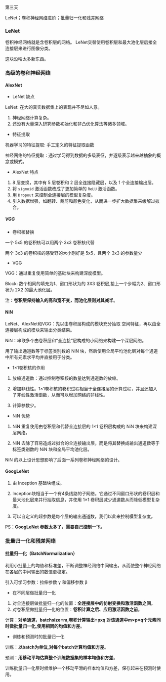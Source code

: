 第三天

LeNet；卷积神经网络进阶；批量归一化和残差网络

### LeNet

卷积神经网络就是含卷积层的网络。 LeNet交替使用卷积层和最大池化层后接全连接层来进行图像分类。

这块没啥太多新东西。

### 高级的卷积神经网络

#### AlexNet

* LeNet 缺点

LeNet: 在大的真实数据集上的表现并不尽如人意。

1. 神经网络计算复杂。
2. 还没有大量深入研究参数初始化和非凸优化算法等诸多领域。

* 特征提取

机器学习的特征提取: 手工定义的特征提取函数

神经网络的特征提取：通过学习得到数据的多级表征，并逐级表示越来越抽象的概念或模式。

* AlexNet 特点

1. 8 层变换，其中有 5 层卷积和 2 层全连接隐藏层，以及 1 个全连接输出层。
2. 将 `sigmoid` 激活函数改成了更加简单的 `ReLU` 激活函数。
3. 用 `Dropout` 来控制全连接层的模型复杂度。
4. 引入数据增强，如翻转、裁剪和颜色变化，从而进一步扩大数据集来缓解过拟合。

##### VGG

* 卷积核替换

一个 5x5 的卷积核可以用两个 3x3 卷积核代替

两个 3x3 的卷积核的感受野的大小刚好是 5x5，且两个 3x3 的参数量少

* VGG

VGG：通过重复使用简单的基础块来构建深度模型。

Block: 数个相同的填充为1、窗口形状为的 3X3 卷积层,接上一个步幅为2、窗口形状为 2X2 的最大池化层。

注：**卷积层保持输入的高和宽不变，而池化层则对其减半**。

#### NiN

LeNet、AlexNet和VGG：先以由卷积层构成的模块充分抽取 空间特征，再以由全连接层构成的模块来输出分类结果。

NiN：串联多个由卷积层和“全连接”层构成的小网络来构建一个深层网络。

用了输出通道数等于标签类别数的 NiN 块，然后使用全局平均池化层对每个通道中所有元素求平均并直接用于分类。

* 1×1卷积核的作用

1. 放缩通道数：通过控制卷积核的数量达到通道数的放缩。

2. 增加非线性。1×1卷积核的卷积过程相当于全连接层的计算过程，并且还加入了非线性激活函数，从而可以增加网络的非线性。

3. 计算参数少。

* NiN 优势

1. NiN 重复使用由卷积层和代替全连接层的 1×1 卷积层构成的 NiN 块来构建深层网络。

2. NiN 去除了容易造成过拟合的全连接输出层，而是将其替换成输出通道数等于标签类别数的 NiN 块和全局平均池化层。

NiN 的以上设计思想影响了后面一系列卷积神经网络的设计。

#### GoogLeNet

1. 由 Inception 基础块组成。

2. Inception块相当于一个有4条线路的子网络。它通过不同窗口形状的卷积层和最大池化层来并行抽取信息，并使用 1×1 卷积层减少通道数从而降低模型复杂度。

3. 可以自定义的超参数是每个层的输出通道数，我们以此来控制模型复杂度。

PS：**GoogLeNet 参数太多了，需要自己控制一下。**

### 批量归一化和残差网络

#### 批量归一化（BatchNormalization）

利用小批量上的均值和标准差，不断调整神经网络中间输出，从而使整个神经网络在各层的中间输出的数值更稳定。

引入可学习参数：拉伸参数 γ 和偏移参数 β

* 在不同层做批量归一化

1. 对全连接层做批量归一化的位置：**全连接层中的仿射变换和激活函数之间**。
2. 对卷积层做批量归一化的位置：**卷积计算之后、应用激活函数之前**。

计算：**对单通道，batchsize=m,卷积计算输出=pxq 对该通道中m×p×q个元素同时做批量归一化,使用相同的均值和方差**。

* 训练和预测时的批量归一化

训练：**以batch为单位,对每个batch计算均值和方差**。

预测：**用移动平均估算整个训练数据集的样本均值和方差**。

训练批量归一化层时候维护一个移动平滑的样本均值和方差，保存起来在预测时使用。
